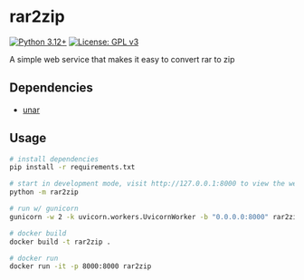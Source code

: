 # rar2zip
[![Python 3.12+](https://upload.wikimedia.org/wikipedia/commons/5/50/Blue_Python_3.12%2B_Shield_Badge.svg)](https://www.python.org)
[![License: GPL v3](https://upload.wikimedia.org/wikipedia/commons/8/86/GPL_v3_Blue_Badge.svg)](https://www.gnu.org/licenses/gpl-3.0.en.html)

A simple web service that makes it easy to convert rar to zip

## Dependencies
* [unar](https://theunarchiver.com/command-line)

## Usage
```bash
# install dependencies
pip install -r requirements.txt

# start in development mode, visit http://127.0.0.1:8000 to view the web interface
python -m rar2zip

# run w/ gunicorn
gunicorn -w 2 -k uvicorn.workers.UvicornWorker -b "0.0.0.0:8000" rar2zip.__main__:app

# docker build
docker build -t rar2zip .

# docker run
docker run -it -p 8000:8000 rar2zip
```